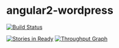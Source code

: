 # angular2-wordpress

[![Build Status](https://travis-ci.org/hassan-fl/angular2-wordpress.svg?branch=master)](https://travis-ci.org/hassan-fl/angular2-wordpress)

[![Stories in Ready](https://badge.waffle.io/hassan-fl/angular2-wordpress.svg?label=ready&title=Ready)](http://waffle.io/hassan-fl/angular2-wordpress)
[![Throughput Graph](https://graphs.waffle.io/hassan-fl/angular2-wordpress/throughput.svg)](https://waffle.io/hassan-fl/angular2-wordpress/metrics/throughput)
